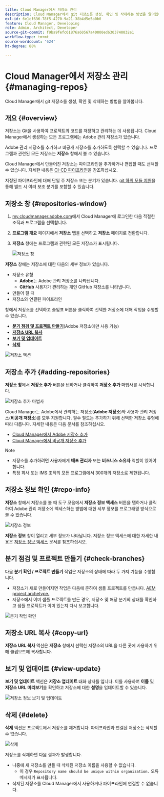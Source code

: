 ```yaml
---
title: Cloud Manager에서 저장소 관리
description: Cloud Manager에서 git 저장소를 생성, 확인 및 삭제하는 방법을 알아봅니다.
exl-id: 6e1cf636-78f5-4270-9a21-38b4d5e5a0b0
feature: Cloud Manager, Developing
role: Admin, Architect, Developer
source-git-commit: f9ba9fefc61876a60567a40000ed6303740032e1
workflow-type: tm+mt
source-wordcount: '624'
ht-degree: 88%

---
```



# Cloud Manager에서 저장소 관리 {#managing-repos}

Cloud Manager에서 git 저장소를 생성, 확인 및 삭제하는 방법을 알아봅니다.

## 개요 {#overview}

저장소는 Git을 사용하여 프로젝트의 코드를 저장하고 관리하는 데 사용됩니다. Cloud Manager에서 생성하는 모든 프로그램에는 Adobe 관리 저장소가 있습니다.

Adobe 관리 저장소를 추가하고 비공개 저장소를 추가하도록 선택할 수 있습니다. 프로그램과 관련된 모든 저장소는 **저장소** 창에서 볼 수 있습니다.

Cloud Manager에서 만들어진 저장소는 파이프라인을 추가하거나 편집할 때도 선택할 수 있습니다. 자세한 내용은 [CI-CD 파이프라인](/help/implementing/cloud-manager/configuring-pipelines/introduction-ci-cd-pipelines.md)을 참조하십시오.

지정된 파이프라인에 대해 단일 주 저장소 또는 분기가 있습니다. [git 하위 모듈 지원](git-submodules.md)을 통해 빌드 시 여러 보조 분기를 포함할 수 있습니다.

## 저장소 창 {#repositories-window}

1. [my.cloudmanager.adobe.com](https://my.cloudmanager.adobe.com/)에서 Cloud Manager에 로그인한 다음 적절한 조직과 프로그램을 선택합니다.

1. **프로그램 개요** 페이지에서 **저장소** 탭을 선택하고 **저장소** 페이지로 전환합니다.

1. **저장소** 창에는 프로그램과 관련된 모든 저장소가 표시됩니다.

   ![저장소 창](assets/repositories.png)

**저장소** 창에는 저장소에 대한 다음의 세부 정보가 있습니다.

* 저장소 유형
   * **Adobe**&#x200B;는 Adobe 관리 저장소를 나타냅니다.
   * **GitHub** 사용자가 관리하는 개인 GitHub 저장소를 나타냅니다.
* 만들어 질 때
* 저장소와 연결된 파이프라인

창에서 저장소를 선택하고 줄임표 버튼을 클릭하여 선택한 저장소에 대해 작업을 수행할 수 있습니다.

* **[분기 점검 및 프로젝트 만들기](#check-branches)**(Adobe 저장소에만 사용 가능)
* **[저장소 URL 복사](#copy-url)**
* **[보기 및 업데이트](#view-update)**
* **[삭제](#delete)**

![저장소 액션](assets/repository-actions.png)

## 저장소 추가 {#adding-repositories}

**저장소 창**&#x200B;에서 **저장소 추가** 버튼을 탭하거나 클릭하여 **저장소 추가** 마법사를 시작합니다.

![저장소 추가 마법사](assets/add-repository-wizard.png)

Cloud Manager는 Adobe에서 관리하는 저장소(**Adobe 저장소**)와 사용자 관리 저장소(**비공개 저장소**)를 모두 지원합니다. 필수 필드는 추가하기 위해 선택한 저장소 유형에 따라 다릅니다. 자세한 내용은 다음 문서를 참조하십시오.

* [Cloud Manager에서 Adobe 저장소 추가](adobe-repositories.md)
* [Cloud Manager에서 비공개 저장소 추가](private-repositories.md)

>[!NOTE]
>
>* 저장소를 추가하려면 사용자에게 **배포 관리자** 또는 **비즈니스 소유자** 역할이 있어야 합니다.
>* 특정 회사 또는 IMS 조직의 모든 프로그램에서 300개의 저장소로 제한됩니다.

## 저장소 정보 확인 {#repo-info}

**저장소** 창에서 저장소를 볼 때 도구 모음에서 **저장소 정보 액세스** 버튼을 탭하거나 클릭하여 Adobe 관리 저장소에 액세스하는 방법에 대한 세부 정보를 프로그래밍 방식으로 볼 수 있습니다.

![저장소 정보](assets/repo-info.png)

**저장소 정보** 창이 열리고 세부 정보가 나타납니다. 저장소 정보 액세스에 대한 자세한 내용은 [저장소 정보 액세스](accessing-repos.md) 문서를 참조하십시오.

## 분기 점검 및 프로젝트 만들기 {#check-branches}

다음 **분기 확인 / 프로젝트 만들기** 작업은 저장소의 상태에 따라 두 가지 기능을 수행합니다.

* 저장소가 새로 만들어지면 작업은 다음에 준하여 샘플 프로젝트를 만듭니다. [AEM project archetype.](https://experienceleague.adobe.com/en/docs/experience-manager-core-components/using/developing/archetype/overview)
* 저장소에서 이미 샘플 프로젝트를 만든 경우, 저장소 및 해당 분기의 상태를 확인하고 샘플 프로젝트가 이미 있는지 다시 보고합니다.

![분기 작업 확인](assets/check-branches.png)

## 저장소 URL 복사 {#copy-url}

**저장소 URL 복사** 액션은 **저장소** 창에서 선택한 저장소의 URL을 다른 곳에 사용하기 위해 클립보드에 복사합니다.

## 보기 및 업데이트 {#view-update}

**보기 및 업데이트** 액션은 **저장소 업데이트** 대화 상자를 엽니다. 이를 사용하여 **이름** 및 **저장소 URL 미리보기**&#x200B;를 확인하고 저장소에 대한 **설명**&#x200B;을 업데이트할 수 있습니다.

![저장소 정보 보기 및 업데이트](assets/view-update.png)

## 삭제 {#delete}

**삭제** 액션은 프로젝트에서 저장소를 제거합니다. 파이프라인과 연결된 저장소는 삭제할 수 없습니다.

![삭제](assets/delete.png)

저장소를 삭제하면 다음 결과가 발생합니다.

* 나중에 새 저장소를 만들 때 삭제된 저장소 이름을 사용할 수 없습니다.
   * 이 경우 `Repository name should be unique within organization.` 오류 메시지가 표시됩니다.
* 삭제된 저장소를 Cloud Manager에서 사용하거나 파이프라인에 연결할 수 없습니다.
